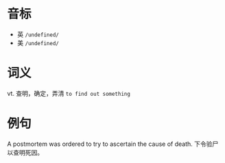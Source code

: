 # 音标

- 英 `/undefined/`
- 美 `/undefined/`

# 词义

vt. 查明，确定，弄清
`to find out something`

# 例句

A postmortem was ordered to try to ascertain the cause of death.
下令验尸以查明死因。


